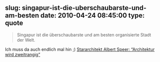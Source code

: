 slug: singapur-ist-die-uberschaubarste-und-am-besten
date: 2010-04-24 08:45:00
type: quote
---

> Singapur ist die überschaubarste und am besten organisierte Stadt der Welt.

Ich muss da auch endlich mal hin ;) [Stararchitekt Albert Speer: “Architektur wird zweitrangig”](http://www.wiwo.de/politik-weltwirtschaft/architektur-wird-zweitrangig-428408/)
